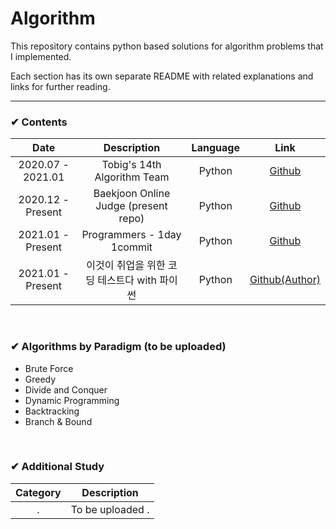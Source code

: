 # Algorithm
This repository contains python based solutions for algorithm problems that I implemented.

Each section has its own separate README with related explanations and links for further reading.
<br>

---

### ✔ Contents
|       Date       | Description | Language | Link |
|:------------------:|:------------------------------------------:|:------------:|:--------:
| 2020.07 - 2021.01 | Tobig's 14th Algorithm Team | Python | [ Github ](https://github.com/Caying-Jiyong/Tobigs14_Algorithm-Team)
| 2020.12 - Present | Baekjoon Online Judge (present repo) | Python | [ Github ](https://github.com/yourmean/BOJ_Algorithm)
| 2021.01 - Present | Programmers - 1day 1commit | Python | [ Github ](https://github.com/yourmean/Programmers_Algorithm_HBYM)
| 2021.01 - Present | 이것이 취업을 위한 코딩 테스트다 with 파이썬 | Python | [ Github(Author) ](https://github.com/ndb796/python-for-coding-test)

<br>

### ✔ Algorithms by Paradigm (to be uploaded)

- Brute Force
- Greedy
- Divide and Conquer
- Dynamic Programming
- Backtracking
- Branch & Bound

<br>

### ✔ Additional Study
|       Category       | Description |
|:-----------------:|:----------------------------------------:
| . | To be uploaded                                        .

